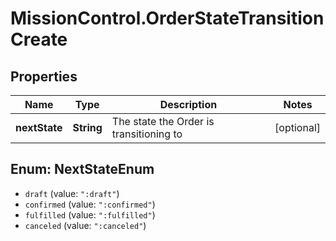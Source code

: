 # MissionControl.OrderStateTransitionCreate

## Properties
Name | Type | Description | Notes
------------ | ------------- | ------------- | -------------
**nextState** | **String** | The state the Order is transitioning to | [optional] 

<a name="NextStateEnum"></a>
## Enum: NextStateEnum

* `draft` (value: `":draft"`)
* `confirmed` (value: `":confirmed"`)
* `fulfilled` (value: `":fulfilled"`)
* `canceled` (value: `":canceled"`)

